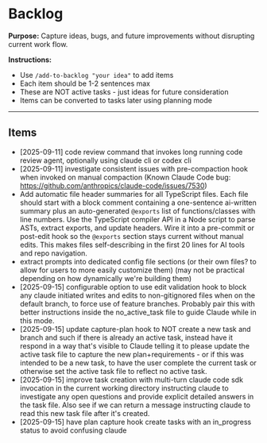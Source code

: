 # Backlog

**Purpose:** Capture ideas, bugs, and future improvements without disrupting current work flow.

**Instructions:**
- Use `/add-to-backlog "your idea"` to add items
- Each item should be 1-2 sentences max
- These are NOT active tasks - just ideas for future consideration
- Items can be converted to tasks later using planning mode

---

## Items

<!-- Items will be added below -->
- [2025-09-11] code review command that invokes long running code review agent, optionally using claude cli or codex cli
- [2025-09-11] investigate consistent issues with pre-compaction hook when invoked on manual compaction (Known Claude Code bug: https://github.com/anthropics/claude-code/issues/7530)
- Add automatic file header summaries for all TypeScript files. Each file should start with a block comment containing a one-sentence ai-written summary plus an auto-generated `@exports` list of functions/classes with line numbers. Use the TypeScript compiler API in a Node script to parse ASTs, extract exports, and update headers. Wire it into a pre-commit or post-edit hook so the `@exports` section stays current without manual edits. This makes files self-describing in the first 20 lines for AI tools and repo navigation.
- extract prompts into dedicated config file sections (or their own files? to allow for users to more easily customize them) (may not be practical depending on how dynamically we're building them)
- [2025-09-15] configurable option to use edit validation hook to block any claude initiated writes and edits to non-gitignored files when on the default branch, to force use of feature branches. Probably pair this with better instructions inside the no_active_task file to guide Claude while in this mode.
- [2025-09-15] update capture-plan hook to NOT create a new task and branch and such if there is already an active task, instead have it respond in a way that's visible to Claude telling it to please update the active task file to capture the new plan+requirements - or if this was intended to be a new task, to have the user complete the current task or otherwise set the active task file to reflect no active task.
- [2025-09-15] improve task creation with multi-turn claude code sdk invocation in the current working directory instructing claude to investigate any open questions and provide explicit detailed answers in the task file. Also see if we can return a message instructing claude to read this new task file after it's created.
- [2025-09-15] have plan capture hook create tasks with an in_progress status to avoid confusing claude
